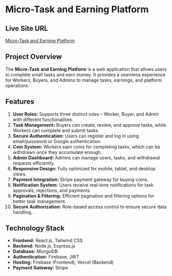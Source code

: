 # Micro-Task and Earning Platform

## Live Site URL
[Micro-Task and Earning Platform](https://your-live-site-url.com)

## Project Overview
The **Micro-Task and Earning Platform** is a web application that allows users to complete small tasks and earn money. It provides a seamless experience for Workers, Buyers, and Admins to manage tasks, earnings, and platform operations.

## Features
1. **User Roles:** Supports three distinct roles – Worker, Buyer, and Admin with different functionalities.
2. **Task Management:** Buyers can create, review, and approve tasks, while Workers can complete and submit tasks.
3. **Secure Authentication:** Users can register and log in using email/password or Google authentication.
4. **Coin System:** Workers earn coins for completing tasks, which can be withdrawn once they accumulate enough.
5. **Admin Dashboard:** Admins can manage users, tasks, and withdrawal requests efficiently.
6. **Responsive Design:** Fully optimized for mobile, tablet, and desktop views.
7. **Payment Integration:** Stripe payment gateway for buying coins.
8. **Notification System:** Users receive real-time notifications for task approvals, rejections, and payments.
9. **Pagination & Filtering:** Efficient pagination and filtering options for better task management.
10. **Secure Authorization:** Role-based access control to ensure secure data handling.

## Technology Stack
- **Frontend:** React.js, Tailwind CSS
- **Backend:** Node.js, Express.js
- **Database:** MongoDB
- **Authentication:** Firebase, JWT
- **Hosting:** Firebase (Frontend), Vercel (Backend)
- **Payment Gateway:** Stripe
